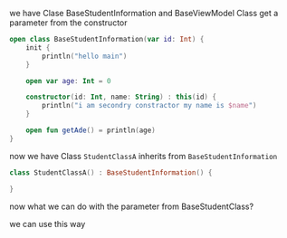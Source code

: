 we have Clase  BaseStudentInformation and BaseViewModel Class get a parameter from the constructor    

```kt
open class BaseStudentInformation(var id: Int) {
    init {
        println("hello main")
    }

    open var age: Int = 0

    constructor(id: Int, name: String) : this(id) {
        println("i am secondry constractor my name is $name")
    }

    open fun getAde() = println(age)
}
```

now we have Class `StudentClassA` inherits from `BaseStudentInformation`

```kt
class StudentClassA() : BaseStudentInformation() {

}
```

now what we can do with the parameter from BaseStudentClass?

we can use this way 

```kt

```
